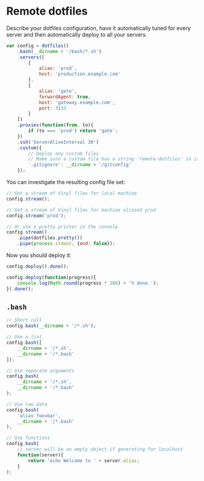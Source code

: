 # Remote dotfiles

Describe your dotfiles configuration, have it automatically tuned for every server and then automatically deploy to all your servers.

```javascript
var config = dotfiles()
    .bash(__dirname + '/bash/*.sh')
    .servers([
        {
            alias: 'prod',
            host: 'production.example.com'
        },
        {
            alias: 'gate',
            forwardAgent: true,
            host: 'gateway.example.com',
            port: 3133
        }
    ])
    .proxies(function(from, to){
        if (to === 'prod') return 'gate';
    })
    .ssh('ServerAliveInterval 30')
    .custom({
        // Deploy any custom files
        // Make sure a custom file has a string 'remote-dotfiles' in it to enable overwriting
        '.gitignore': __dirname + '/gitconfig'
    });
```

You can investigate the resulting config file set:
```javascript
// Get a stream of Vinyl files for local machine
config.stream();

// Get a stream of Vinyl files for machine aliased prod
config.stream('prod');

// Or use a pretty printer in the console
config.stream()
    .pipe(dotfiles.pretty())
    .pipe(process.stdout, {end: false});
```

Now you should deploy it:
```javascript
config.deploy().done();

config.deploy(function(progress){
    console.log(Math.round(progress * 100) + '% done.');
}).done();
```

## `.bash`

```javascript
// Short call
config.bash(__dirname + '/*.sh');

// Use a list
config.bash([
    __dirname + '/*.sh',
    __dirname + '/*.bash'
]);

// Use separate arguments
config.bash(
    __dirname + '/*.sh',
    __dirname + '/*.bash'
);

// Use raw data
config.bash(
    'alias foo=bar',
    __dirname + '/*.bash'
);

// Use functions
config.bash(
    // server will be an empty object if generating for localhost
    function(server){
        return 'echo Welcome to ' + server.alias;
    }
);
```
